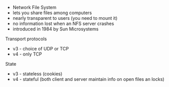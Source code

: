 * Network File System
* lets you share files among computers
* nearly transparent to users (you need to mount it)
* no information lost when an NFS server crashes
* introduced in 1984 by Sun Microsystems

Transport protocols

* v3 - choice of UDP or TCP
* v4 - only TCP

State

* v3 - stateless (cookies)
* v4 - stateful (both client and server maintain info on open files an locks)
